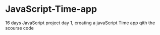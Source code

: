 # JavaScript-Time-app
16 days JavaScript project
 day 1, creating a javaScript Time app qith the scourse code

